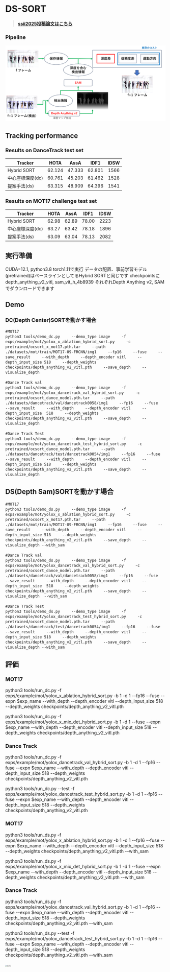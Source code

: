 # DS-SORT



> [**ssii2025投稿論文はこちら**](./usami.daiki_ssii2025.pdf)
> 

### Pipeline

<center>
<img src="assets/pipeline.png" width="800"/>
</center>



## Tracking performance

### Results on DanceTrack test set

| Tracker        | HOTA   | AssA   | IDF1   | IDSW  |
|----------------|:------:|:------:|:------:|:-----:|
| Hybrid SORT    | 62.124 | 47.333 | 62.801 | 1566  |
| 中心座標深度(dc)    | 60.761 | 45.203 | 61.462 | 1528  |
| 提案手法(ds)        | 63.315 | 48.909 | 64.396 | 1541  |

### Results on MOT17 challenge test set

| Tracker        | HOTA   | AssA   | IDF1   | IDSW  |
|----------------|:------:|:------:|:------:|:-----:|
| Hybrid SORT    | 62.98  | 62.89  | 78.00  | 2223  |
| 中心座標深度(dc)    | 63.27  | 63.42  | 78.18  | 1896  |
| 提案手法(ds)        | 63.09  | 63.04  | 78.13  | 2082  |

## 実行準備
CUDA=12.1, python3.8 torch1.11で実行
データの配置、事前学習モデル(pretrained)はベースラインとしてるHybrid SORTと同じです
checkpointsにdepth_anything_v2_vitl, sam_vit_h_4b8939 それぞれDepth Anything v2, SAMでダウンロードできます

## Demo
### DC(Depth Center)SORTを動かす場合
```
#MOT17
python3 tools/demo_dc.py     --demo_type image     -f exps/example/mot/yolox_x_ablation_hybrid_sort.py     -c pretrained/ocsort_x_mot17.pth.tar     --path ./datasets/mot/train/MOT17-09-FRCNN/img1     --fp16     --fuse     --save_result     --with_depth     --depth_encoder vitl     --depth_input_size 518     --depth_weights checkpoints/depth_anything_v2_vitl.pth     --save_depth     --visualize_depth 

#Dance Track val
python3 tools/demo_dc.py     --demo_type image     -f exps/example/mot/yolox_dancetrack_val_hybrid_sort.py     -c pretrained/ocsort_dance_model.pth.tar     --path ./datasets/dancetrack/val/dancetrack0058/img1     --fp16     --fuse     --save_result     --with_depth     --depth_encoder vitl     --depth_input_size  518     --depth_weights checkpoints/depth_anything_v2_vitl.pth     --save_depth     --visualize_depth

#Dance Track Test
python3 tools/demo_dc.py     --demo_type image     -f exps/example/mot/yolox_dancetrack_test_hybrid_sort.py     -c pretrained/ocsort_dance_model.pth.tar     --path ./datasets/dancetrack/test/dancetrack0054/img1     --fp16     --fuse     --save_result     --with_depth     --depth_encoder vitl     --depth_input_size 518     --depth_weights checkpoints/depth_anything_v2_vitl.pth     --save_depth     --visualize_depth 
```


## DS(Depth Sam)SORTを動かす場合
```
#MOT17
python3 tools/demo_ds.py     --demo_type image     -f exps/example/mot/yolox_x_ablation_hybrid_sort.py     -c pretrained/ocsort_x_mot17.pth.tar     --path ./datasets/mot/train/MOT17-09-FRCNN/img1     --fp16     --fuse     --save_result     --with_depth     --depth_encoder vitl     --depth_input_size 518     --depth_weights checkpoints/depth_anything_v2_vitl.pth     --save_depth     --visualize_depth --with_sam

#Dance Track val
python3 tools/demo_ds.py     --demo_type image     -f exps/example/mot/yolox_dancetrack_val_hybrid_sort.py     -c pretrained/ocsort_dance_model.pth.tar     --path ./datasets/dancetrack/val/dancetrack0058/img1     --fp16     --fuse     --save_result     --with_depth     --depth_encoder vitl     --depth_input_size  518     --depth_weights checkpoints/depth_anything_v2_vitl.pth     --save_depth     --visualize_depth  --with_sam

#Dance Track Test
python3 tools/demo_ds.py     --demo_type image     -f exps/example/mot/yolox_dancetrack_test_hybrid_sort.py     -c pretrained/ocsort_dance_model.pth.tar     --path ./datasets/dancetrack/test/dancetrack0054/img1     --fp16     --fuse     --save_result     --with_depth     --depth_encoder vitl     --depth_input_size 518     --depth_weights checkpoints/depth_anything_v2_vitl.pth     --save_depth     --visualize_depth --with_sam
```
## 評価 
### MOT17
python3 tools/run_dc.py     -f exps/example/mot/yolox_x_ablation_hybrid_sort.py     -b 1     -d 1     --fp16     --fuse     --expn $exp_name --with_depth --depth_encoder vitl --depth_input_size 518 --depth_weights checkpoints/depth_anything_v2_vitl.pth

python3 tools/run_dc.py -f exps/example/mot/yolox_x_mix_det_hybrid_sort.py -b 1 -d 1 --fuse --expn $exp_name --with_depth --depth_encoder vitl --depth_input_size 518 --depth_weights checkpoints/depth_anything_v2_vitl.pth

### Dance Track
python3 tools/run_dc.py     -f exps/example/mot/yolox_dancetrack_val_hybrid_sort.py     -b 1     -d 1     --fp16     --fuse     --expn $exp_name --with_depth --depth_encoder vitl --depth_input_size 518 --depth_weights checkpoints/depth_anything_v2_vitl.pth

python3 tools/run_dc.py --test -f exps/example/mot/yolox_dancetrack_test_hybrid_sort.py -b 1 -d 1 --fp16 --fuse --expn $exp_name --with_depth --depth_encoder vitl --depth_input_size 518 --depth_weights checkpoints/depth_anything_v2_vitl.pth


### MOT17
python3 tools/run_ds.py     -f exps/example/mot/yolox_x_ablation_hybrid_sort.py     -b 1     -d 1     --fp16     --fuse     --expn $exp_name --with_depth --depth_encoder vitl --depth_input_size 518 --depth_weights checkpoints/depth_anything_v2_vitl.pth  --with_sam

python3 tools/run_ds.py -f exps/example/mot/yolox_x_mix_det_hybrid_sort.py -b 1 -d 1 --fuse --expn $exp_name --with_depth --depth_encoder vitl --depth_input_size 518 --depth_weights checkpoints/depth_anything_v2_vitl.pth  --with_sam

### Dance Track
python3 tools/run_ds.py     -f exps/example/mot/yolox_dancetrack_val_hybrid_sort.py     -b 1     -d 1     --fp16     --fuse     --expn $exp_name --with_depth --depth_encoder vitl --depth_input_size 518 --depth_weights checkpoints/depth_anything_v2_vitl.pth  --with_sam

python3 tools/run_ds.py --test -f exps/example/mot/yolox_dancetrack_test_hybrid_sort.py -b 1 -d 1 --fp16 --fuse --expn $exp_name --with_depth --depth_encoder vitl --depth_input_size 518 --depth_weights checkpoints/depth_anything_v2_vitl.pth  --with_sam


<img src="assets/demo.gif" alt="demo" style="zoom:34%;" />

